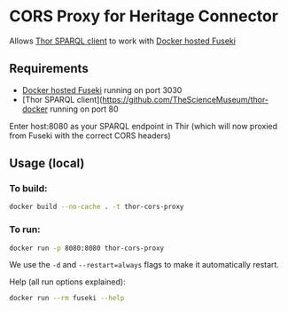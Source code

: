 # CORS Proxy for Heritage Connector

Allows [Thor SPARQL client](https://github.com/TheScienceMuseum/thor-docker
) to work with [Docker hosted Fuseki](https://github.com/TheScienceMuseum/fuseki-docker)

## Requirements 

- [Docker hosted Fuseki](https://github.com/TheScienceMuseum/fuseki-docker) running on port 3030
- [Thor SPARQL client](https://github.com/TheScienceMuseum/thor-docker running on port 80

Enter host:8080 as your SPARQL endpoint in Thir (which will now proxied from Fuseki with the correct CORS headers)

## Usage (local)

### To build:

``` bash
docker build --no-cache . -t thor-cors-proxy
```

### To run:

``` bash
docker run -p 8080:8080 thor-cors-proxy
```

We use the `-d` and `--restart=always` flags to make it automatically restart.

Help (all run options explained):

``` bash
docker run --rm fuseki --help
```
